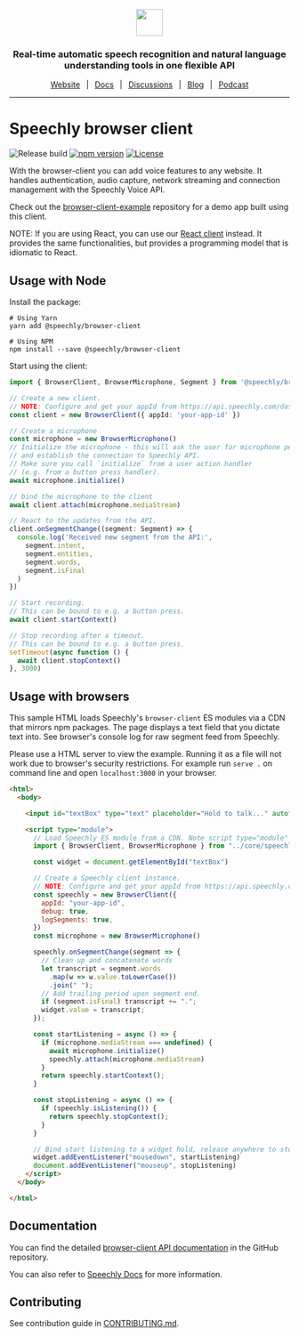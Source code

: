 <div align="center" markdown="1">
<a href="https://www.speechly.com">
   <img src="https://d33wubrfki0l68.cloudfront.net/f15fc952956e1952d6bd23661b7a7ee6b775faaa/c1b30/img/speechly-logo-duo-black.svg" height="48" />
</a>

### Real-time automatic speech recognition and natural language understanding tools in one flexible API

[Website](https://www.speechly.com/)
&ensp;|&ensp;
[Docs](https://docs.speechly.com/)
&ensp;|&ensp;
[Discussions](https://github.com/speechly/speechly/discussions)
&ensp;|&ensp;
[Blog](https://www.speechly.com/blog/)
&ensp;|&ensp;
[Podcast](https://anchor.fm/the-speechly-podcast)

---

</div>

# Speechly browser client

![Release build](https://github.com/speechly/browser-client/workflows/Release%20build/badge.svg?branch=master&event=release)
[![npm version](https://badge.fury.io/js/%40speechly%2Fbrowser-client.svg)](https://badge.fury.io/js/%40speechly%2Fbrowser-client)
[![License](http://img.shields.io/:license-mit-blue.svg)](LICENSE)

With the browser-client you can add voice features to any website. It handles authentication, audio capture, network streaming and connection management with the Speechly Voice API.

Check out the [browser-client-example](https://github.com/speechly/speechly/tree/main/examples/browser-client-example) repository for a demo app built using this client.

NOTE: If you are using React, you can use our [React client](https://github.com/speechly/speechly/tree/main/libraries/react-client) instead. It provides the same functionalities, but provides a programming model that is idiomatic to React.

## Usage with Node

Install the package:

```shell
# Using Yarn
yarn add @speechly/browser-client

# Using NPM
npm install --save @speechly/browser-client
```

Start using the client:

```typescript
import { BrowserClient, BrowserMicrophone, Segment } from '@speechly/browser-client'

// Create a new client.
// NOTE: Configure and get your appId from https://api.speechly.com/dashboard
const client = new BrowserClient({ appId: 'your-app-id' })

// Create a microphone
const microphone = new BrowserMicrophone()
// Initialize the microphone - this will ask the user for microphone permissions
// and establish the connection to Speechly API.
// Make sure you call `initialize` from a user action handler
// (e.g. from a button press handler).
await microphone.initialize()

// bind the microphone to the client
await client.attach(microphone.mediaStream)

// React to the updates from the API.
client.onSegmentChange((segment: Segment) => {
  console.log('Received new segment from the API:',
    segment.intent,
    segment.entities,
    segment.words,
    segment.isFinal
  )
})

// Start recording.
// This can be bound to e.g. a button press.
await client.startContext()

// Stop recording after a timeout.
// This can be bound to e.g. a button press.
setTimeout(async function () {
  await client.stopContext()
}, 3000)
```

## Usage with browsers

This sample HTML loads Speechly's `browser-client` ES modules via a CDN that mirrors npm packages. The page displays a text field that you dictate text into. See browser's console log for raw segment feed from Speechly.

Please use a HTML server to view the example. Running it as a file will not work due to browser's security restrictions. For example run `serve .` on command line and open `localhost:3000` in your browser.

```HTML
<html>
  <body>

    <input id="textBox" type="text" placeholder="Hold to talk..." autofocus />

    <script type="module">
      // Load Speechly ES module from a CDN. Note script type="module"
      import { BrowserClient, BrowserMicrophone } from "../core/speechly.es.js"

      const widget = document.getElementById("textBox")

      // Create a Speechly client instance.
      // NOTE: Configure and get your appId from https://api.speechly.com/dashboard
      const speechly = new BrowserClient({
        appId: "your-app-id",
        debug: true,
        logSegments: true,
      })
      const microphone = new BrowserMicrophone()

      speechly.onSegmentChange(segment => {
        // Clean up and concatenate words
        let transcript = segment.words
          .map(w => w.value.toLowerCase())
          .join(" ");
        // Add trailing period upon segment end.
        if (segment.isFinal) transcript += ".";
        widget.value = transcript;
      });

      const startListening = async () => {
        if (microphone.mediaStream === undefined) {
          await microphone.initialize()
          speechly.attach(microphone.mediaStream)
        }
        return speechly.startContext();
      }

      const stopListening = async () => {
        if (speechly.isListening()) {
          return speechly.stopContext();
        }
      }

      // Bind start listening to a widget hold, release anywhere to stop
      widget.addEventListener("mousedown", startListening)
      document.addEventListener("mouseup", stopListening)
    </script>
  </body>

</html>
```

## Documentation

You can find the detailed [browser-client API documentation](docs/classes/_index_d_.client.md) in the GitHub repository.

You can also refer to [Speechly Docs](https://docs.speechly.com/?utm_source=github&utm_medium=browser-client&utm_campaign=text) for more information.

## Contributing

See contribution guide in [CONTRIBUTING.md](https://github.com/speechly/speechly/blob/main/CONTRIBUTING.md).

